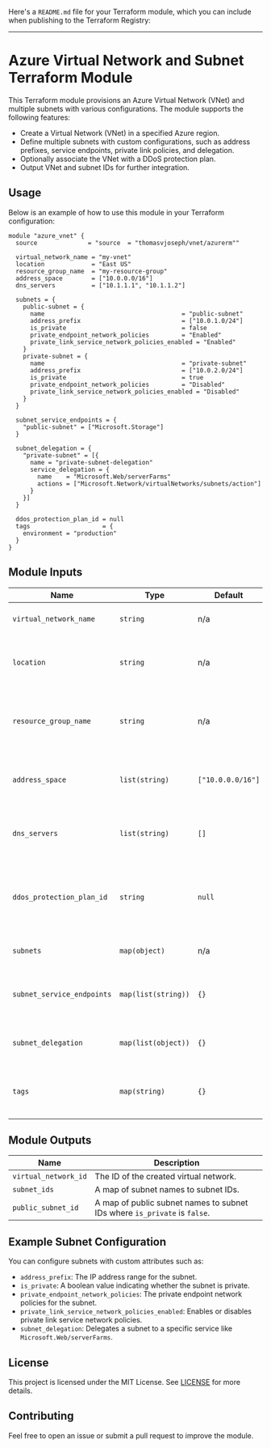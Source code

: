 Here's a `README.md` file for your Terraform module, which you can include when publishing to the Terraform Registry:

---

# Azure Virtual Network and Subnet Terraform Module

This Terraform module provisions an Azure Virtual Network (VNet) and multiple subnets with various configurations. The module supports the following features:

- Create a Virtual Network (VNet) in a specified Azure region.
- Define multiple subnets with custom configurations, such as address prefixes, service endpoints, private link policies, and delegation.
- Optionally associate the VNet with a DDoS protection plan.
- Output VNet and subnet IDs for further integration.

## Usage

Below is an example of how to use this module in your Terraform configuration:

```hcl
module "azure_vnet" {
  source              = "source  = "thomasvjoseph/vnet/azurerm""

  virtual_network_name = "my-vnet"
  location             = "East US"
  resource_group_name  = "my-resource-group"
  address_space        = ["10.0.0.0/16"]
  dns_servers          = ["10.1.1.1", "10.1.1.2"]

  subnets = {
    public-subnet = {
      name                                      = "public-subnet"
      address_prefix                            = ["10.0.1.0/24"]
      is_private                                = false
      private_endpoint_network_policies         = "Enabled"
      private_link_service_network_policies_enabled = "Enabled"
    }
    private-subnet = {
      name                                      = "private-subnet"
      address_prefix                            = ["10.0.2.0/24"]
      is_private                                = true
      private_endpoint_network_policies         = "Disabled"
      private_link_service_network_policies_enabled = "Disabled"
    }
  }

  subnet_service_endpoints = {
    "public-subnet" = ["Microsoft.Storage"]
  }

  subnet_delegation = {
    "private-subnet" = [{
      name = "private-subnet-delegation"
      service_delegation = {
        name    = "Microsoft.Web/serverFarms"
        actions = ["Microsoft.Network/virtualNetworks/subnets/action"]
      }
    }]
  }

  ddos_protection_plan_id = null
  tags                    = {
    environment = "production"
  }
}
```

## Module Inputs

| Name                             | Type                           | Default                | Description |
|----------------------------------|--------------------------------|------------------------|-------------|
| `virtual_network_name`           | `string`                       | n/a                    | The name of the virtual network. |
| `location`                       | `string`                       | n/a                    | The Azure region where the resources will be created. |
| `resource_group_name`            | `string`                       | n/a                    | The name of the resource group in which to create the virtual network. |
| `address_space`                  | `list(string)`                 | `["10.0.0.0/16"]`       | The address space that is used by the virtual network. |
| `dns_servers`                    | `list(string)`                 | `[]`                   | A list of DNS servers to be used with the virtual network. |
| `ddos_protection_plan_id`        | `string`                       | `null`                 | The ID of the DDoS Protection Plan to associate with the virtual network. |
| `subnets`                        | `map(object)`                  | n/a                    | A map of subnet configurations. |
| `subnet_service_endpoints`       | `map(list(string))`            | `{}`                   | A map of service endpoints to associate with each subnet. |
| `subnet_delegation`              | `map(list(object))`            | `{}`                   | A map of subnet delegation configurations. |
| `tags`                           | `map(string)`                  | `{}`                   | A map of tags to assign to the virtual network resource. |

## Module Outputs

| Name                  | Description |
|-----------------------|-------------|
| `virtual_network_id`   | The ID of the created virtual network. |
| `subnet_ids`           | A map of subnet names to subnet IDs. |
| `public_subnet_id`     | A map of public subnet names to subnet IDs where `is_private` is `false`. |

## Example Subnet Configuration

You can configure subnets with custom attributes such as:

- `address_prefix`: The IP address range for the subnet.
- `is_private`: A boolean value indicating whether the subnet is private.
- `private_endpoint_network_policies`: The private endpoint network policies for the subnet.
- `private_link_service_network_policies_enabled`: Enables or disables private link service network policies.
- `subnet_delegation`: Delegates a subnet to a specific service like `Microsoft.Web/serverFarms`.

## License

This project is licensed under the MIT License. See [LICENSE](LICENSE) for more details.

## Contributing

Feel free to open an issue or submit a pull request to improve the module.